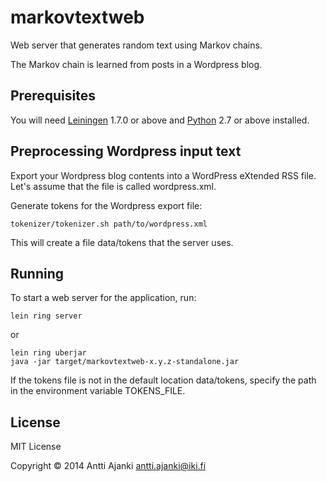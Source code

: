 # markovtextweb

Web server that generates random text using Markov chains.

The Markov chain is learned from posts in a Wordpress blog.

## Prerequisites

You will need [Leiningen][1] 1.7.0 or above and [Python][2] 2.7 or
above installed.

[1]: https://github.com/technomancy/leiningen
[2]: https://www.python.org/

## Preprocessing Wordpress input text

Export your Wordpress blog contents into a WordPress eXtended RSS
file. Let's assume that the file is called wordpress.xml.

Generate tokens for the Wordpress export file:

    tokenizer/tokenizer.sh path/to/wordpress.xml

This will create a file data/tokens that the server uses.

## Running

To start a web server for the application, run:

    lein ring server

or

    lein ring uberjar
    java -jar target/markovtextweb-x.y.z-standalone.jar

If the tokens file is not in the default location data/tokens, specify
the path in the environment variable TOKENS_FILE.

## License

MIT License

Copyright © 2014 Antti Ajanki <antti.ajanki@iki.fi>
